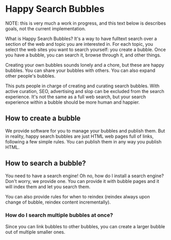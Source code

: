 # Happy Search Bubbles

NOTE: this is very much a work in progress, and this text below is describes goals, not the current implementation.

What is Happy Search Bubbles? It's a way to have fulltext search over a section
of the web and topic you are interested in. For each topic, you select the web
sites you want to search yourself: you create a bubble. Once you have a bubble,
you can search it, browse through it, and other things.

Creating your own bubbles sounds lonely and a chore, but these are happy
bubbles. You can share your bubbles with others. You can also expand other
people's bubbles.

This puts people in charge of creating and curating search bubbles. With active
curation, SEO, advertising and slop can be excluded from the search experience.
It's not the same as a full web search, but your search experience within a
bubble should be more human and happier.

## How to create a bubble

We provide software for you to manage your bubbles and publish them. But in
reality, happy search bubbles are just HTML web pages full of links, following
a few simple rules. You can publish them in any way you publish HTML.

## How to search a bubble?

You need to have a search engine! Oh no, how do I install a search engine?
Don't worry, we provide one. You can provide it with bubble pages and it will
index them and let you search them. 

You can also provide rules for when to reindex (reindex always upon change of
bubble, reindex content incrementally).

### How do I search multiple bubbles at once?

Since you can link bubbles to other bubbles, you can create a larger bubble out
of multiple smaller ones.
